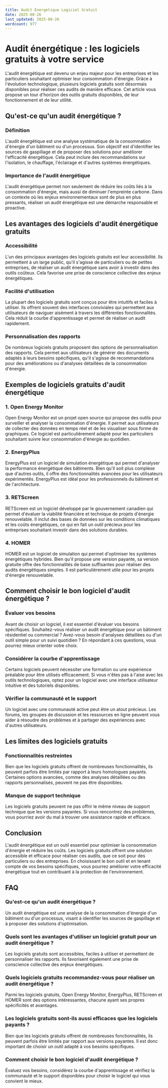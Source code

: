 ```yaml
---
title: Audit Energetique Logiciel Gratuit
date: 2025-08-26
last_updated: 2025-08-26
wordcount: 977
---
```


# Audit énergétique : les logiciels gratuits à votre service

L'audit énergétique est devenu un enjeu majeur pour les entreprises et les particuliers souhaitant optimiser leur consommation d'énergie. Grâce à l'évolution technologique, plusieurs logiciels gratuits sont désormais disponibles pour réaliser ces audits de manière efficace. Cet article vous propose un tour d'horizon des outils gratuits disponibles, de leur fonctionnement et de leur utilité.

## Qu'est-ce qu'un audit énergétique ?

### Définition

L'audit énergétique est une analyse systématique de la consommation d'énergie d'un bâtiment ou d'un processus. Son objectif est d'identifier les sources de gaspillage et de proposer des solutions pour améliorer l'efficacité énergétique. Cela peut inclure des recommandations sur l'isolation, le chauffage, l'éclairage et d'autres systèmes énergétiques.

### Importance de l'audit énergétique

L'audit énergétique permet non seulement de réduire les coûts liés à la consommation d'énergie, mais aussi de diminuer l'empreinte carbone. Dans un contexte où les enjeux environnementaux sont de plus en plus pressants, réaliser un audit énergétique est une démarche responsable et proactive.

## Les avantages des logiciels d'audit énergétique gratuits

### Accessibilité

L'un des principaux avantages des logiciels gratuits est leur accessibilité. Ils permettent à un large public, qu'il s'agisse de particuliers ou de petites entreprises, de réaliser un audit énergétique sans avoir à investir dans des outils coûteux. Cela favorise une prise de conscience collective des enjeux énergétiques.

### Facilité d'utilisation

La plupart des logiciels gratuits sont conçus pour être intuitifs et faciles à utiliser. Ils offrent souvent des interfaces conviviales qui permettent aux utilisateurs de naviguer aisément à travers les différentes fonctionnalités. Cela réduit la courbe d'apprentissage et permet de réaliser un audit rapidement.

### Personnalisation des rapports

De nombreux logiciels gratuits proposent des options de personnalisation des rapports. Cela permet aux utilisateurs de générer des documents adaptés à leurs besoins spécifiques, qu'il s'agisse de recommandations pour des améliorations ou d'analyses détaillées de la consommation d'énergie.

## Exemples de logiciels gratuits d'audit énergétique

### 1. Open Energy Monitor

Open Energy Monitor est un projet open source qui propose des outils pour surveiller et analyser la consommation d'énergie. Il permet aux utilisateurs de collecter des données en temps réel et de les visualiser sous forme de graphiques. Ce logiciel est particulièrement adapté pour les particuliers souhaitant suivre leur consommation d'énergie au quotidien.

### 2. EnergyPlus

EnergyPlus est un logiciel de simulation énergétique qui permet d'analyser la performance énergétique des bâtiments. Bien qu'il soit plus complexe que d'autres outils, il offre des fonctionnalités avancées pour les utilisateurs expérimentés. EnergyPlus est idéal pour les professionnels du bâtiment et de l'architecture.

### 3. RETScreen

RETScreen est un logiciel développé par le gouvernement canadien qui permet d'évaluer la viabilité financière et technique de projets d'énergie renouvelable. Il inclut des bases de données sur les conditions climatiques et les coûts énergétiques, ce qui en fait un outil précieux pour les entreprises souhaitant investir dans des solutions durables.

### 4. HOMER

HOMER est un logiciel de simulation qui permet d'optimiser les systèmes énergétiques hybrides. Bien qu'il propose une version payante, sa version gratuite offre des fonctionnalités de base suffisantes pour réaliser des audits énergétiques simples. Il est particulièrement utile pour les projets d'énergie renouvelable.

## Comment choisir le bon logiciel d'audit énergétique ?

### Évaluer vos besoins

Avant de choisir un logiciel, il est essentiel d'évaluer vos besoins spécifiques. Souhaitez-vous réaliser un audit énergétique pour un bâtiment résidentiel ou commercial ? Avez-vous besoin d'analyses détaillées ou d'un outil simple pour un suivi quotidien ? En répondant à ces questions, vous pourrez mieux orienter votre choix.

### Considérer la courbe d'apprentissage

Certains logiciels peuvent nécessiter une formation ou une expérience préalable pour être utilisés efficacement. Si vous n'êtes pas à l'aise avec les outils technologiques, optez pour un logiciel avec une interface utilisateur intuitive et des tutoriels disponibles.

### Vérifier la communauté et le support

Un logiciel avec une communauté active peut être un atout précieux. Les forums, les groupes de discussion et les ressources en ligne peuvent vous aider à résoudre des problèmes et à partager des expériences avec d'autres utilisateurs.

## Les limites des logiciels gratuits

### Fonctionnalités restreintes

Bien que les logiciels gratuits offrent de nombreuses fonctionnalités, ils peuvent parfois être limités par rapport à leurs homologues payants. Certaines options avancées, comme des analyses détaillées ou des rapports personnalisés, peuvent ne pas être disponibles.

### Manque de support technique

Les logiciels gratuits peuvent ne pas offrir le même niveau de support technique que les versions payantes. Si vous rencontrez des problèmes, vous pourriez avoir du mal à trouver une assistance rapide et efficace.

## Conclusion

L'audit énergétique est un outil essentiel pour optimiser la consommation d'énergie et réduire les coûts. Les logiciels gratuits offrent une solution accessible et efficace pour réaliser ces audits, que ce soit pour des particuliers ou des entreprises. En choisissant le bon outil et en tenant compte de vos besoins spécifiques, vous pourrez améliorer votre efficacité énergétique tout en contribuant à la protection de l'environnement.

## FAQ

### Qu'est-ce qu'un audit énergétique ?

Un audit énergétique est une analyse de la consommation d'énergie d'un bâtiment ou d'un processus, visant à identifier les sources de gaspillage et à proposer des solutions d'optimisation.

### Quels sont les avantages d'utiliser un logiciel gratuit pour un audit énergétique ?

Les logiciels gratuits sont accessibles, faciles à utiliser et permettent de personnaliser les rapports. Ils favorisent également une prise de conscience collective des enjeux énergétiques.

### Quels logiciels gratuits recommandez-vous pour réaliser un audit énergétique ?

Parmi les logiciels gratuits, Open Energy Monitor, EnergyPlus, RETScreen et HOMER sont des options intéressantes, chacune ayant ses propres spécificités et avantages.

### Les logiciels gratuits sont-ils aussi efficaces que les logiciels payants ?

Bien que les logiciels gratuits offrent de nombreuses fonctionnalités, ils peuvent parfois être limités par rapport aux versions payantes. Il est donc important de choisir un outil adapté à vos besoins spécifiques.

### Comment choisir le bon logiciel d'audit énergétique ?

Évaluez vos besoins, considérez la courbe d'apprentissage et vérifiez la communauté et le support disponibles pour choisir le logiciel qui vous convient le mieux.